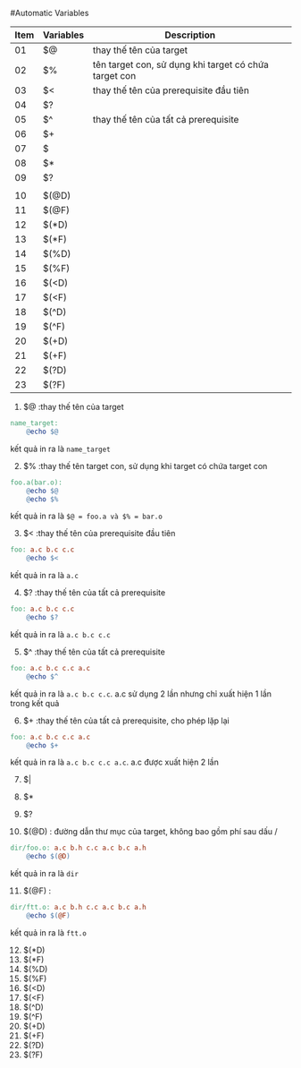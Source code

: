 #Automatic Variables  

| Item | Variables | Description |
| --- | --- | --- |
| 01 | $@ | thay thế tên của target |
| 02 | $% | tên target con, sử dụng khi target có chứa target con |
| 03 | $< | thay thế tên của prerequisite đầu tiên | 
| 04 | $? |  |
| 05 | $^ | thay thế tên của tất cả prerequisite |
| 06 | $+ |  | 
| 07 | $| |  |
| 08 | $* |  |
| 09 | $? |  |
|  |  |  |
| 10 | $(@D) |  |
| 11 | $(@F) |  |
| 12 | $(*D) |  |
| 13 | $(*F) |  |
| 14 | $(%D) |  |
| 15 | $(%F) |  |
| 16 | $(<D) |  |
| 17 | $(<F) |  |
| 18 | $(^D) |  |
| 19 | $(^F) |  |
| 20 | $(+D) |  |
| 21 | $(+F) |  |
| 22 | $(?D) |  |
| 23 | $(?F) |  |
  
1. $@ :thay thế tên của target  
```makefile
name_target:
    @echo $@
```  
kết quả in ra là `name_target`  

2. $% :thay thế tên target con, sử dụng khi target có chứa target con
```makefile
foo.a(bar.o):
	@echo $@
	@echo $%
```  
kết quả in ra là `$@ = foo.a và $% = bar.o`  

3. $< :thay thế tên của prerequisite đầu tiên
```makefile
foo: a.c b.c c.c
	@echo $<
```  
kết quả in ra là `a.c`  

04. $? :thay thế tên của tất cả prerequisite  
```makefile
foo: a.c b.c c.c
	@echo $?
```  
kết quả in ra là `a.c b.c c.c`  

05. $^ :thay thế tên của tất cả prerequisite  
```makefile
foo: a.c b.c c.c a.c
	@echo $^
```  
kết quả in ra là `a.c b.c c.c`. a.c sử dụng 2 lần nhưng chỉ xuất hiện 1 lần trong kết quả  

06. $+ :thay thế tên của tất cả prerequisite, cho phép lặp lại  
```makefile
foo: a.c b.c c.c a.c
	@echo $+
```  
kết quả in ra là `a.c b.c c.c a.c`. a.c được xuất hiện 2 lần  

07. $|
08. $*
09. $?
 
10. $(@D) : đường dẫn thư mục của target, không bao gồm phí sau dấu /  
```makefile
dir/foo.o: a.c b.h c.c a.c b.c a.h
	@echo $(@D)
```  
kết quả in ra là `dir`  

11. $(@F) :  
```makefile
dir/ftt.o: a.c b.h c.c a.c b.c a.h
	@echo $(@F)
```  
kết quả in ra là `ftt.o`  

12. $(*D)
13. $(*F)
14. $(%D)
15. $(%F)
16. $(<D)
17. $(<F)
18. $(^D)
19. $(^F)
20. $(+D)
21. $(+F)
22. $(?D)
23. $(?F)